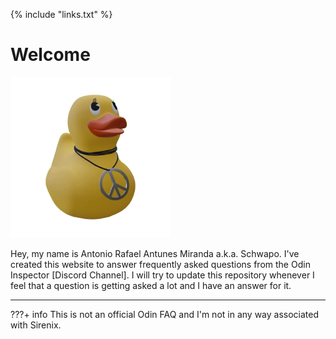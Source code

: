 {% include "links.txt" %}

# Welcome

![](assets/duck.png)

Hey, my name is Antonio Rafael Antunes Miranda a.k.a. Schwapo. I've created this website to answer frequently asked questions from the Odin Inspector [Discord Channel].
I will try to update this repository whenever I feel that a question is getting asked a lot and I have an answer for it.

---

???+ info 
    This is not an official Odin FAQ and I'm not in any way associated with Sirenix.